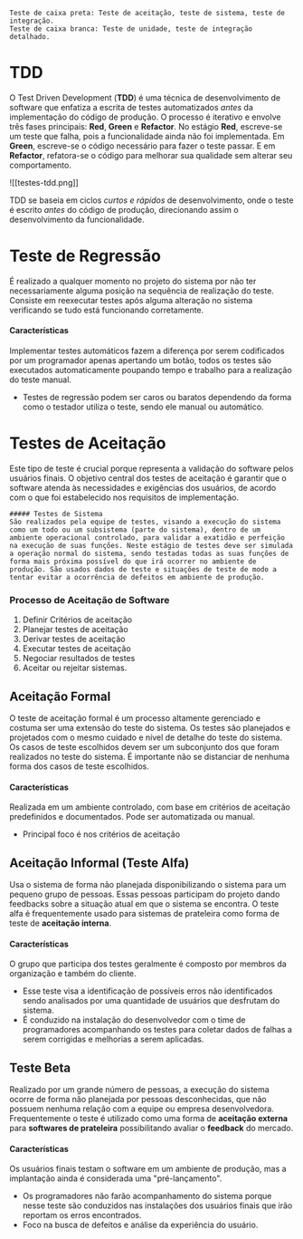 ```ad-summary
Teste de caixa preta: Teste de aceitação, teste de sistema, teste de integração.
Teste de caixa branca: Teste de unidade, teste de integração detalhado.
```
# TDD
O Test Driven Development (**TDD**) é uma técnica de desenvolvimento de software que enfatiza a escrita de testes automatizados _antes_ da implementação do código de produção. O processo é iterativo e envolve três fases principais: **Red**, **Green** e **Refactor**. No estágio **Red**, escreve-se um teste que falha, pois a funcionalidade ainda não foi implementada. Em **Green**, escreve-se o código necessário para fazer o teste passar. E em **Refactor**, refatora-se o código para melhorar sua qualidade sem alterar seu comportamento.


![[testes-tdd.png]]

TDD se baseia em ciclos _curtos e rápidos_ de desenvolvimento, onde o teste é escrito _antes_ do código de produção, direcionando assim o desenvolvimento da funcionalidade.
# Teste de Regressão
É realizado a qualquer momento no projeto do sistema por não ter necessariamente alguma posição na sequência de realização do teste. Consiste em reexecutar testes após alguma alteração no sistema verificando se tudo está funcionando corretamente.
#### Características
Implementar testes automáticos fazem a diferença por serem codificados por um programador apenas apertando um botão, todos os testes são executados automaticamente poupando tempo e trabalho para a realização do teste manual.

- Testes de regressão podem ser caros ou baratos dependendo da forma como o testador utiliza o teste, sendo ele manual ou automático.
# Testes de Aceitação
Este tipo de teste é crucial porque representa a validação do software pelos usuários finais. O objetivo central dos testes de aceitação é garantir que o software atenda às necessidades e exigências dos usuários, de acordo com o que foi estabelecido nos requisitos de implementação.

```ad-summary
##### Testes de Sistema
São realizados pela equipe de testes, visando a execução do sistema como um todo ou um subsistema (parte do sistema), dentro de um ambiente operacional controlado, para validar a exatidão e perfeição na execução de suas funções. Neste estágio de testes deve ser simulada a operação normal do sistema, sendo testadas todas as suas funções de forma mais próxima possível do que irá ocorrer no ambiente de produção. São usados dados de teste e situações de teste de modo a tentar evitar a ocorrência de defeitos em ambiente de produção.
```
### Processo de Aceitação de Software
1. Definir Critérios de aceitação
2. Planejar testes de aceitação
3. Derivar testes de aceitação
4. Executar testes de aceitação
5. Negociar resultados de testes 
6. Aceitar ou rejeitar sistemas.
## Aceitação Formal
O teste de aceitação formal é um processo altamente gerenciado e costuma ser uma extensão do teste do sistema. Os testes são planejados e projetados com o mesmo cuidado e nível de detalhe do teste do sistema. Os casos de teste escolhidos devem ser um subconjunto dos que foram realizados no teste do sistema. É importante não se distanciar de nenhuma forma dos casos de teste escolhidos.
#### Características
Realizada em um ambiente controlado, com base em critérios de aceitação predefinidos e documentados. Pode ser automatizada ou manual.
- Principal foco é nos critérios de aceitação
## Aceitação Informal (Teste Alfa)
Usa o sistema de forma não planejada disponibilizando o sistema para um pequeno grupo de pessoas. Essas pessoas participam do projeto dando feedbacks sobre a situação atual em que o sistema se encontra. O teste alfa é frequentemente usado para sistemas de prateleira como forma de teste de **aceitação interna**.
#### Características
O grupo que participa dos testes geralmente é composto por membros da organização e também do cliente.

- Esse teste visa a identificação de possíveis erros não identificados sendo analisados por uma quantidade de usuários que desfrutam do sistema.
- É conduzido na instalação do desenvolvedor com o time de programadores acompanhando os testes para coletar dados de falhas a serem corrigidas e melhorias a serem aplicadas.
## Teste Beta
Realizado por um grande número de pessoas, a execução do sistema ocorre de forma não planejada por pessoas desconhecidas, que não possuem nenhuma relação com a equipe ou empresa desenvolvedora. Frequentemente o teste é utilizado como uma forma de **aceitação externa** para **softwares de prateleira** possibilitando avaliar o **feedback** do mercado.
#### Características
Os usuários finais testam o software em um ambiente de produção, mas a implantação ainda é considerada uma "pré-lançamento".

- Os programadores não farão acompanhamento do sistema porque nesse teste são conduzidos nas instalações dos usuários finais que irão reportam os erros encontrados.
- Foco na busca de defeitos e análise da experiência do usuário.

